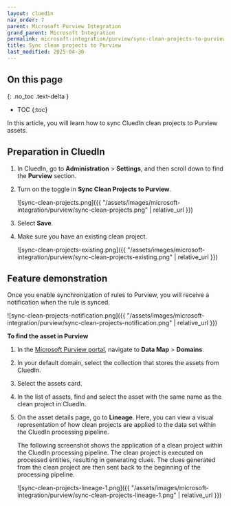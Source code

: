 ```yaml
---
layout: cluedin
nav_order: 7
parent: Microsoft Purview Integration
grand_parent: Microsoft Integration
permalink: microsoft-integration/purview/sync-clean-projects-to-purview
title: Sync clean projects to Purview
last_modified: 2025-04-30
---
```

## On this page
{: .no_toc .text-delta }
- TOC
{:toc}

In this article, you will learn how to sync CluedIn clean projects to Purview assets.

## Preparation in CluedIn

1. In CluedIn, go to **Administration** > **Settings**, and then scroll down to find the **Purview** section.
    
1. Turn on the toggle in **Sync Clean Projects to Purview**.

    ![sync-clean-projects.png]({{ "/assets/images/microsoft-integration/purview/sync-clean-projects.png" | relative_url }})

1. Select **Save**.

1. Make sure you have an existing clean project.

    ![sync-clean-projects-existing.png]({{ "/assets/images/microsoft-integration/purview/sync-clean-projects-existing.png" | relative_url }})

## Feature demonstration

Once you enable synchronization of rules to Purview, you will receive a notification when the rule is synced.

![sync-clean-projects-notification.png]({{ "/assets/images/microsoft-integration/purview/sync-clean-projects-notification.png" | relative_url }})

**To find the asset in Purview**

1. In the [Microsoft Purview portal](https://purview.microsoft.com/), navigate to **Data Map** > **Domains**.

1. In your default domain, select the collection that stores the assets from CluedIn.

1. Select the assets card.

1. In the list of assets, find and select the asset with the same name as the clean project in CluedIn.

1. On the asset details page, go to **Lineage**. Here, you can view a visual representation of how clean projects are applied to the data set within the CluedIn processing pipeline.

    The following screenshot shows the application of a clean project within the CluedIn processing pipeline. The clean project is executed on processed entities, resulting in generating clues. The clues generated from the clean project are then sent back to the beginning of the processing pipeline.

    ![sync-clean-projects-lineage-1.png]({{ "/assets/images/microsoft-integration/purview/sync-clean-projects-lineage-1.png" | relative_url }})